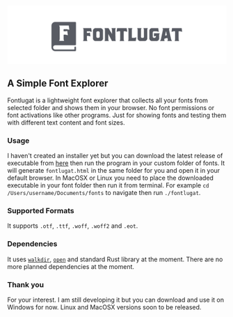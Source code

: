 ![Fontlugat Logo](/logo.png)
## A Simple Font Explorer
Fontlugat is a lightweight font explorer that collects all your fonts from selected folder and shows them in your browser. No font permissions or font activations like other programs. Just for showing fonts and testing them with different text content and font sizes.

### Usage
I haven't created an installer yet but you can download the latest release of executable from [here](https://github.com/fatihgozenc/fontlugat/releases/tag/0.1.0) then run the program in your custom folder of fonts. It will generate `fontlugat.html` in the same folder for you and open it in your default browser. In MacOSX or Linux you need to place the downloaded executable in your font folder then run it from terminal. For example `cd /Users/username/Documents/fonts` to navigate then run `./fontlugat`.

### Supported Formats
It supports `.otf`, `.ttf`, `.woff`, `.woff2` and `.eot`.

### Dependencies
It uses [`walkdir`](https://docs.rs/walkdir/), [`open`](https://docs.rs/open/) and standard Rust library at the moment. There are no more planned dependencies at the moment.

### Thank you
For your interest. I am still developing it but you can download and use it on Windows for now. Linux and MacOSX versions soon to be released.